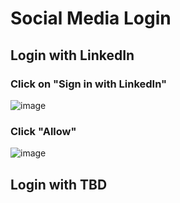 # Social Media Login

## Login with LinkedIn
### Click on "Sign in with LinkedIn"
![image](https://github.com/user-attachments/assets/042fbdad-f079-4481-8fec-94f60954f7f1)
### Click "Allow"
![image](https://github.com/user-attachments/assets/d10ae4fd-8622-4a74-8dbe-85e4a28c47d6)

## Login with TBD

